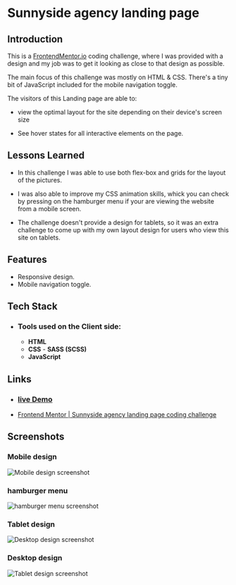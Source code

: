 # Sunnyside agency landing page

## Introduction

This is a [FrontendMentor.io](https://www.frontendmentor.io/challenges/sunnyside-agency-landing-page-7yVs3B6ef) coding challenge, where I was provided with a design and my job was to get it looking as close to that design as possible.

The main focus of this challenge was mostly on HTML & CSS. There's a tiny bit of JavaScript included for the mobile navigation toggle.

The visitors of this Landing page are able to:

- view the optimal layout for the site depending on their device's screen size

- See hover states for all interactive elements on the page.


## Lessons Learned

- In this challenge I was able to use both flex-box and grids for the layout of the pictures.

- I was also able to improve my CSS animation skills, whick you can check by pressing on the hamburger menu if your are viewing the website from a mobile screen.

- The challenge doesn't provide a design for tablets, so it was an extra challenge to come up with my own layout design for users who view this site on tablets.

## Features

- Responsive design.
- Mobile navigation toggle.

## Tech Stack

- ### Tools used on the **Client side:** 

  - **HTML** 
  - **CSS** - **SASS (SCSS)**
  - **JavaScript**


## Links

- ### [live Demo](https://haithamkhadra.github.io/fem_sunnyside)
- [Frontend Mentor | Sunnyside agency landing page coding challenge](https://www.frontendmentor.io/challenges/sunnyside-agency-landing-page-7yVs3B6ef)


## Screenshots

### Mobile design 

![Mobile design screenshot](https://raw.githubusercontent.com/HaithamKhadra/fem_sunnyside/master/images/readmeImages/phnscrnsht.jpg)

### hamburger menu 

![hamburger menu screenshot](https://raw.githubusercontent.com/HaithamKhadra/fem_sunnyside/master/images/readmeImages/phnscrnsht2.jpg)

### Tablet design 

![Desktop design screenshot](https://raw.githubusercontent.com/HaithamKhadra/fem_sunnyside/master/images/readmeImages/tbltscrn.jpg)

### Desktop design 

![Tablet design screenshot](https://raw.githubusercontent.com/HaithamKhadra/fem_sunnyside/master/images/readmeImages/screencapture-sunnyside.jpg)




